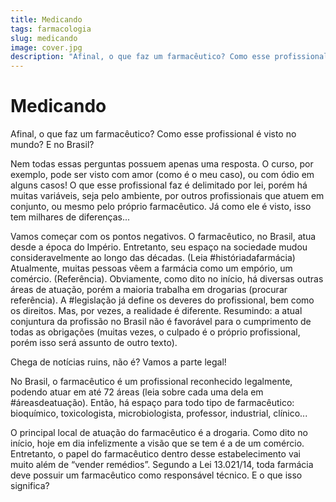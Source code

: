 ```yaml
---
title: Medicando
tags: farmacologia
slug: medicando
image: cover.jpg
description: "Afinal, o que faz um farmacêutico? Como esse profissional é visto no mundo? E no Brasil?"
---
```


# Medicando

Afinal, o que faz um farmacêutico? Como esse profissional é visto no mundo? E no Brasil?

Nem todas essas perguntas possuem apenas uma resposta. O curso, por exemplo, pode ser visto com amor (como é o meu caso), ou com ódio em alguns casos! O que esse profissional faz é delimitado por lei, porém há muitas variáveis, seja pelo ambiente, por outros profissionais que atuem em conjunto, ou mesmo pelo próprio farmacêutico. Já como ele é visto, isso tem milhares de diferenças...

Vamos começar com os pontos negativos. O farmacêutico, no Brasil, atua desde a época do Império. Entretanto, seu espaço na sociedade mudou consideravelmente ao longo das décadas. (Leia #históriadafarmácia)
Atualmente, muitas pessoas vêem a farmácia como um empório, um comércio. (Referência). Obviamente, como dito no início, há diversas outras áreas de atuação, porém a maioria trabalha em drogarias (procurar referência). A #legislação já define os deveres do profissional, bem como os direitos. Mas, por vezes, a realidade é diferente. Resumindo: a atual conjuntura da profissão no Brasil não é favorável para o cumprimento de todas as obrigações (muitas vezes, o culpado é o próprio profissional, porém isso será assunto de outro texto).

Chega de notícias ruins, não é? Vamos a parte legal!

No Brasil, o farmacêutico é um profissional reconhecido legalmente, podendo atuar em até 72 áreas (leia sobre cada uma dela em #áreasdeatuação). Então, há espaço para todo tipo de farmacêutico: bioquímico, toxicologista, microbiologista, professor, industrial, clínico...

O principal local de atuação do farmacêutico é a drogaria. Como dito no início, hoje em dia infelizmente a visão que se tem é a de um comércio. Entretanto, o papel do farmacêutico dentro desse estabelecimento vai muito além de “vender remédios”. Segundo a Lei 13.021/14, toda farmácia deve possuir um farmacêutico como responsável técnico. E o que isso significa?
